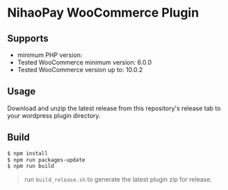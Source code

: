 # NihaoPay WooCommerce Plugin

## Supports

- minimum PHP version:
- Tested WooCommerce minimum version: 6.0.0 
- Tested WooCommerce version up to: 10.0.2

## Usage

Download and unzip the latest release from this repository's release tab to your wordpress plugin directory.

## Build

```sh
$ npm install
$ npm run packages-update
$ npm run build
```

> run `build_release.sh` to generate the latest plugin zip for release.
